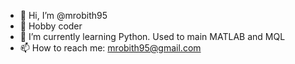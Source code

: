 - 👋 Hi, I’m @mrobith95
- 👀 Hobby coder
- 🌱 I’m currently learning Python. Used to main MATLAB and MQL 
- 📫 How to reach me: mrobith95@gmail.com

<!---
mrobith95/mrobith95 is a ✨ special ✨ repository because its `README.md` (this file) appears on your GitHub profile.
You can click the Preview link to take a look at your changes.
--->
